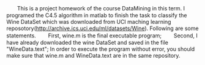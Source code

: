 　　This is a project homework of the course DataMining in this term. I programed the C4.5 algorithm in matlab to finish the task to classify the Wine DataSet which was downloaded from UCI maching learning reposotory(http://archive.ics.uci.edu/ml/datasets/Wine). Following are some statements.
　　First, wine.m is the final executable program;
　　Second, I have already downloaded the wine DataSet and saved in the file "WineData.text"; In order to execute the program without error, you should make sure that wine.m and WineData.text are in the same repository.
